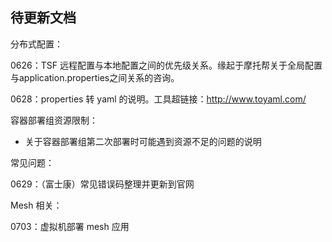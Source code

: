## 待更新文档

分布式配置：

0626：TSF 远程配置与本地配置之间的优先级关系。缘起于摩托帮关于全局配置与application.properties之间关系的咨询。

0628：properties 转 yaml 的说明。工具超链接：http://www.toyaml.com/



容器部署组资源限制：

- 关于容器部署组第二次部署时可能遇到资源不足的问题的说明



常见问题：

0629：（富士康）常见错误码整理并更新到官网



Mesh 相关：

0703：虚拟机部署 mesh 应用







## 



